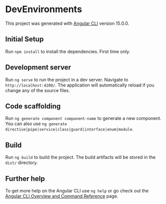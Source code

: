 # DevEnvironments

This project was generated with [Angular CLI](https://github.com/angular/angular-cli) version 15.0.0.

## Initial Setup

Run `npm install` to install the dependencies. First time only.

## Development server

Run `ng serve` to run the project in a dev server. Navigate to `http://localhost:4200/`. The application will automatically reload if you change any of the source files.

## Code scaffolding

Run `ng generate component component-name` to generate a new component. You can also use `ng generate directive|pipe|service|class|guard|interface|enum|module`.

## Build

Run `ng build` to build the project. The build artifacts will be stored in the `dist/` directory.

## Further help

To get more help on the Angular CLI use `ng help` or go check out the [Angular CLI Overview and Command Reference](https://angular.io/cli) page.
